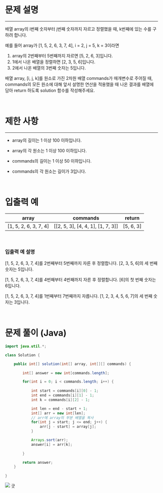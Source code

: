 # 문제 설명
---
배열 array의 i번째 숫자부터 j번째 숫자까지 자르고 정렬했을 때, k번째에 있는 수를 구하려 합니다.

예를 들어 array가 [1, 5, 2, 6, 3, 7, 4], i = 2, j = 5, k = 3이라면

1. array의 2번째부터 5번째까지 자르면 [5, 2, 6, 3]입니다.
2. 1에서 나온 배열을 정렬하면 [2, 3, 5, 6]입니다.
3. 2에서 나온 배열의 3번째 숫자는 5입니다.

배열 array, [i, j, k]를 원소로 가진 2차원 배열 commands가 매개변수로 주어질 때, commands의 모든 원소에 대해 앞서 설명한 연산을 적용했을 때 나온 결과를 배열에 담아 return 하도록 solution 함수를 작성해주세요.

<br>

# 제한 사항
---
+ array의 길이는 1 이상 100 이하입니다.

+ array의 각 원소는 1 이상 100 이하입니다.

+ commands의 길이는 1 이상 50 이하입니다.

+ commands의 각 원소는 길이가 3입니다.

<br>

# 입출력 예
|array|commands|return|
|---|---|---|
|[1, 5, 2, 6, 3, 7, 4]|[[2, 5, 3], [4, 4, 1], [1, 7, 3]]|	[5, 6, 3]|

<br>

### 입출력 예 설명
[1, 5, 2, 6, 3, 7, 4]를 2번째부터 5번째까지 자른 후 정렬합니다. [2, 3, 5, 6]의 세 번째 숫자는 5입니다.

[1, 5, 2, 6, 3, 7, 4]를 4번째부터 4번째까지 자른 후 정렬합니다. [6]의 첫 번째 숫자는 6입니다.

[1, 5, 2, 6, 3, 7, 4]를 1번째부터 7번째까지 자릅니다. [1, 2, 3, 4, 5, 6, 7]의 세 번째 숫자는 3입니다.

<br>

# 문제 풀이 (Java)
```java
import java.util.*;

class Solution {

    public int[] solution(int[] array, int[][] commands) {
    
        int[] answer = new int[commands.length];

        for(int i = 0; i < commands.length; i++) {
        
            int start = commands[i][0] - 1;
            int end = commands[i][1] - 1;
            int k = commands[i][2] - 1;

            int len = end - start + 1;
            int[] arr = new int[len];
            // arr에 array의 부분 배열을 복사
            for(int j = start; j <= end; j++) {
                arr[j - start] = array[j];
            }

            Arrays.sort(arr);
            answer[i] = arr[k];
            
        }

        return answer;
    }
    
}
```
![](https://velog.velcdn.com/images/reyang/post/2068d0e9-f056-4683-a83c-f4f2b2e5b7bf/image.png)
굿